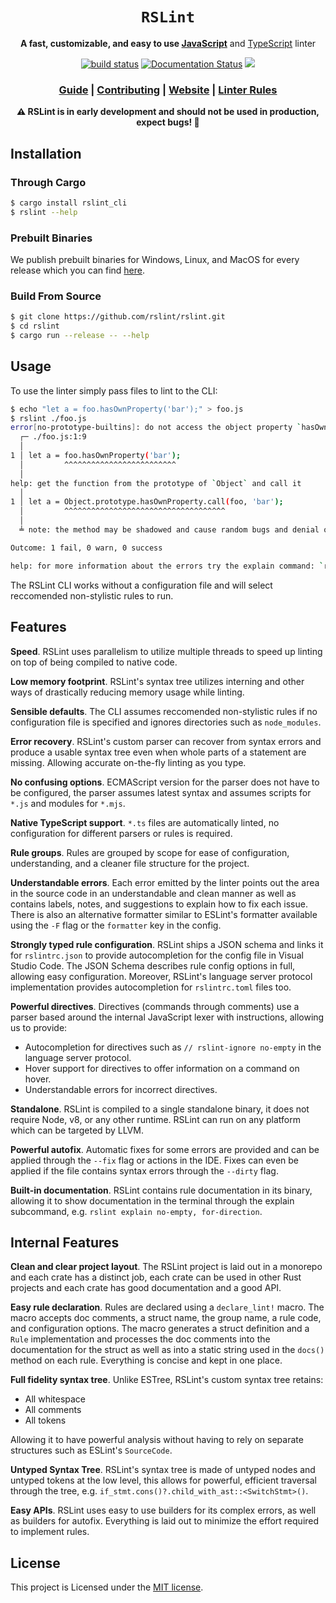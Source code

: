 <div align="center">
  <h1><code>RSLint</code></h1>

  <p>
    <strong>A fast, customizable, and easy to use 
    <a href="https://www.javascript.com/">JavaScript</a></strong> and
    <a href="https://typescriptlang.org/">TypeScript</a> linter
  </p>

  <p>
    <a href="https://github.com/rslint/rslint/actions?query=workflow%3ARust"><img src="https://github.com/rslint/rslint/workflows/Rust/badge.svg" alt="build status" /></a>
    <a href="https://docs.rs/rslint_core"><img src="https://docs.rs/rslint_core/badge.svg" alt="Documentation Status" /></a>
    <a href="https://crates.io/crates/rslint_core"><img src="https://img.shields.io/crates/v/rslint_core.svg"/></a>
  </p>

  <h3>
    <a href="https://rslint.org/guide/">Guide</a>
    <span> | </span>
    <a href="https://rslint.org/dev/">Contributing</a>
    <span> | </span>
    <a href="https://rslint.org/">Website</a>
    <span> | </span>
    <a href="https://rslint.org/rules/">Linter Rules</a>
  </h3>

<strong>⚠️ RSLint is in early development and should not be used in production, expect bugs! 🐛</strong>

</div>

## Installation

### Through Cargo

```sh
$ cargo install rslint_cli
$ rslint --help
```

### Prebuilt Binaries

We publish prebuilt binaries for Windows, Linux, and MacOS for every release which you can find [here](https://github.com/rslint/rslint/releases).

### Build From Source

```sh
$ git clone https://github.com/rslint/rslint.git
$ cd rslint
$ cargo run --release -- --help
```

## Usage

To use the linter simply pass files to lint to the CLI:

```sh
$ echo "let a = foo.hasOwnProperty('bar');" > foo.js
$ rslint ./foo.js
error[no-prototype-builtins]: do not access the object property `hasOwnProperty` directly from `foo`
  ┌─ ./foo.js:1:9
  │
1 │ let a = foo.hasOwnProperty('bar');
  │         ^^^^^^^^^^^^^^^^^^^^^^^^^
  │
help: get the function from the prototype of `Object` and call it
  │
1 │ let a = Object.prototype.hasOwnProperty.call(foo, 'bar');
  │         ^^^^^^^^^^^^^^^^^^^^^^^^^^^^^^^^^^^^
  │
  ╧ note: the method may be shadowed and cause random bugs and denial of service vulnerabilities

Outcome: 1 fail, 0 warn, 0 success

help: for more information about the errors try the explain command: `rslint explain <rules>`
```

The RSLint CLI works without a configuration file and will select reccomended non-stylistic rules to run.

## Features

**Speed**. RSLint uses parallelism to utilize multiple threads to speed up linting on top of being compiled to
native code.

**Low memory footprint**. RSLint's syntax tree utilizes interning and other ways of drastically reducing memory usage
while linting.

**Sensible defaults**. The CLI assumes reccomended non-stylistic rules if no configuration file is specified and ignores directories such as
`node_modules`.

**Error recovery**. RSLint's custom parser can recover from syntax errors and produce a usable syntax tree even when whole parts of
a statement are missing. Allowing accurate on-the-fly linting as you type.

**No confusing options**. ECMAScript version for the parser does not have to be configured, the parser assumes latest syntax and
assumes scripts for `*.js` and modules for `*.mjs`.

**Native TypeScript support**. `*.ts` files are automatically linted, no configuration for different parsers or rules is required.

**Rule groups**. Rules are grouped by scope for ease of configuration, understanding, and a cleaner file structure for the project.

**Understandable errors**. Each error emitted by the linter points out the area in the source code in an understandable and clean manner as well as contains labels, notes, and suggestions to explain how to fix each issue. There is also an alternative formatter similar to ESLint's formatter available using the `-F` flag or the `formatter` key in the config.

**Strongly typed rule configuration**. RSLint ships a JSON schema and links it for `rslintrc.json` to provide autocompletion for the config file in Visual Studio Code. The JSON Schema describes rule config options in full, allowing easy configuration. Moreover, RSLint's language server protocol implementation provides autocompletion for `rslintrc.toml` files too.

**Powerful directives**. Directives (commands through comments) use a parser based around the internal JavaScript lexer with instructions, allowing us to provide:

- Autocompletion for directives such as `// rslint-ignore no-empty` in the language server protocol.
- Hover support for directives to offer information on a command on hover.
- Understandable errors for incorrect directives.

**Standalone**. RSLint is compiled to a single standalone binary, it does not require Node, v8, or any other runtime. RSLint can run on any platform which can be targeted by LLVM.

**Powerful autofix**. Automatic fixes for some errors are provided and can be applied through the `--fix` flag or actions in the IDE. Fixes can even be applied if the file contains syntax errors through the `--dirty` flag.

**Built-in documentation**. RSLint contains rule documentation in its binary, allowing it to show documentation in the terminal through the explain subcommand, e.g. `rslint explain no-empty, for-direction`.

## Internal Features

**Clean and clear project layout**. The RSLint project is laid out in a monorepo and each crate has a distinct job, each crate can be used in other Rust projects and each crate has good documentation and a good API.

**Easy rule declaration**. Rules are declared using a `declare_lint!` macro. The macro accepts doc comments, a struct name, the group name, a rule code, and configuration options. The macro generates a struct definition and a `Rule` implementation and processes the doc comments into the documentation for the struct as well as into a static string used in the `docs()` method on each rule. Everything is concise and kept in one place.

**Full fidelity syntax tree**. Unlike ESTree, RSLint's custom syntax tree retains:

- All whitespace
- All comments
- All tokens

Allowing it to have powerful analysis without having to rely on separate structures such as ESLint's `SourceCode`.

**Untyped Syntax Tree**. RSLint's syntax tree is made of untyped nodes and untyped tokens at the low level, this allows for powerful, efficient traversal through the tree, e.g. `if_stmt.cons()?.child_with_ast::<SwitchStmt>()`.

**Easy APIs**. RSLint uses easy to use builders for its complex errors, as well as builders for autofix. Everything is laid out to minimize the effort required to implement rules.

## License

This project is Licensed under the [MIT license](http://opensource.org/licenses/MIT).
